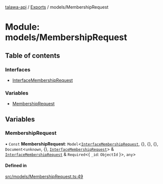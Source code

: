 [talawa-api](../README.md) / [Exports](../modules.md) / models/MembershipRequest

# Module: models/MembershipRequest

## Table of contents

### Interfaces

- [InterfaceMembershipRequest](../interfaces/models_MembershipRequest.InterfaceMembershipRequest.md)

### Variables

- [MembershipRequest](models_MembershipRequest.md#membershiprequest)

## Variables

### MembershipRequest

• `Const` **MembershipRequest**: `Model`\<[`InterfaceMembershipRequest`](../interfaces/models_MembershipRequest.InterfaceMembershipRequest.md), \{\}, \{\}, \{\}, `Document`\<`unknown`, \{\}, [`InterfaceMembershipRequest`](../interfaces/models_MembershipRequest.InterfaceMembershipRequest.md)\> & [`InterfaceMembershipRequest`](../interfaces/models_MembershipRequest.InterfaceMembershipRequest.md) & `Required`\<\{ `_id`: `ObjectId`  \}\>, `any`\>

#### Defined in

[src/models/MembershipRequest.ts:49](https://github.com/PalisadoesFoundation/talawa-api/blob/e919df4/src/models/MembershipRequest.ts#L49)
